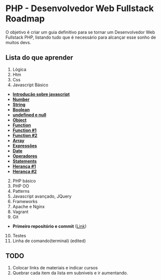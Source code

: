 # PHP - Desenvolvedor Web Fullstack Roadmap

O objetivo é criar um guia definitivo para se tornar um Desenvolvedor Web Fullstack PHP, listando tudo que é necessário para alcançar esse sonho de muitos devs.


## Lista do que aprender

1. Lógica
2. Htm
3. Css 
4. Javascript Básico
  *  [**Introdução sobre javascript**](https://www.youtube.com/watch?v=093dIOCNeIc)
  *  [**Number**](https://www.youtube.com/watch?v=-4Er-sZoxHM)
  *  [**String**](https://www.youtube.com/watch?v=c3vaqf9x1PQ)
  *  [**Boolean**](https://www.youtube.com/watch?v=oP2ProYre4k)
  *  [**undefined e null**](https://www.youtube.com/watch?v=dhaLnhvOyFc)
  *  [**Object**](https://www.youtube.com/watch?v=A_E-K69j93Q)
  *  [**Function**](https://www.youtube.com/watch?v=OqR0hE-DQn4)
  *  [**Function #1**](https://www.youtube.com/watch?v=OqR0hE-DQn4)
  *  [**Function #2**](https://www.youtube.com/watch?v=m9uPpURTI0c)
  *  [**Array**](https://www.youtube.com/watch?v=oUx0leLZSbY)
  *  [**Expressões**](https://www.youtube.com/watch?v=9r48XuOB4DA)
  *  [**Date**](https://www.youtube.com/watch?v=UHMIiIykjRY)
  *  [**Operadores**](https://www.youtube.com/watch?v=lqTjJGQCq_4)
  *  [**Statements**](https://www.youtube.com/watch?v=V8vBGk_1GUY)
  *  [**Herança #1**](https://www.youtube.com/watch?v=1Y0nSEMvTt0)
  *  [**Herança #2**](https://www.youtube.com/watch?v=hDhoO86cfh8)
2. PHP básico
3. PHP OO
4. Patterns
5. Javascript avançado, JQuery
6. Frameworks
7. Apache e Nginx
8. Vagrant
9. Git
  * **Primeiro repositório e commit** ([Link](http://richellyitalo.com/pt/git-no-windows-guia-completo-para-seu-primeiro-repositorio))
10. Testes
11. Linha de comando(terminal) (edited)


## TODO
1. Colocar links de materiais e indicar cursos
2. Quebrar cada item da lista em subniveis e ir aumentando.

